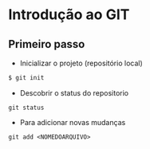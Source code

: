# Introdução ao GIT

## Primeiro passo

- Inicializar o projeto (repositório local)

```bash
$ git init
```

- Descobrir o status do repositorio
```
git status
```
- Para adicionar novas mudanças
```
git add <NOMEDOARQUIVO>
```